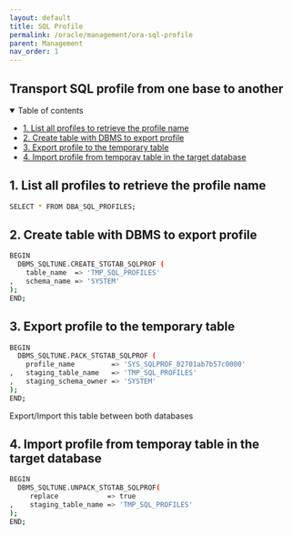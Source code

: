 ```yaml
---
layout: default
title: SQL Profile
permalink: /oracle/management/ora-sql-profile
parent: Management
nav_order: 1
---
```


## Transport SQL profile from one base to another <!-- omit in toc -->

<details open markdown="block">
  <summary>
    Table of contents
  </summary>

- [1. List all profiles to retrieve the profile name](#1-list-all-profiles-to-retrieve-the-profile-name)
- [2. Create table with DBMS to export profile](#2-create-table-with-dbms-to-export-profile)
- [3. Export profile to the temporary table](#3-export-profile-to-the-temporary-table)
- [4. Import profile from temporay table in the target database](#4-import-profile-from-temporay-table-in-the-target-database)
</details>

## 1. List all profiles to retrieve the profile name
```bash
SELECT * FROM DBA_SQL_PROFILES;
```

## 2. Create table with DBMS to export profile
```bash
BEGIN
  DBMS_SQLTUNE.CREATE_STGTAB_SQLPROF (
    table_name  => 'TMP_SQL_PROFILES'
,   schema_name => 'SYSTEM'
);
END;
```

## 3. Export profile to the temporary table
```bash
BEGIN
  DBMS_SQLTUNE.PACK_STGTAB_SQLPROF (
    profile_name         => 'SYS_SQLPROF_02701ab7b57c0000'
,   staging_table_name   => 'TMP_SQL_PROFILES'
,   staging_schema_owner => 'SYSTEM'
);
END;
```
Export/Import this table between both databases


## 4. Import profile from temporay table in the target database
```bash
BEGIN
  DBMS_SQLTUNE.UNPACK_STGTAB_SQLPROF(
     replace            => true
,    staging_table_name => 'TMP_SQL_PROFILES'
);
END;
```